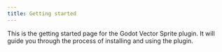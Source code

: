 ```yaml
---
title: Getting started
---
```


This is the getting started page for the Godot Vector Sprite plugin. 
It will guide you through the process of installing and using the plugin.
